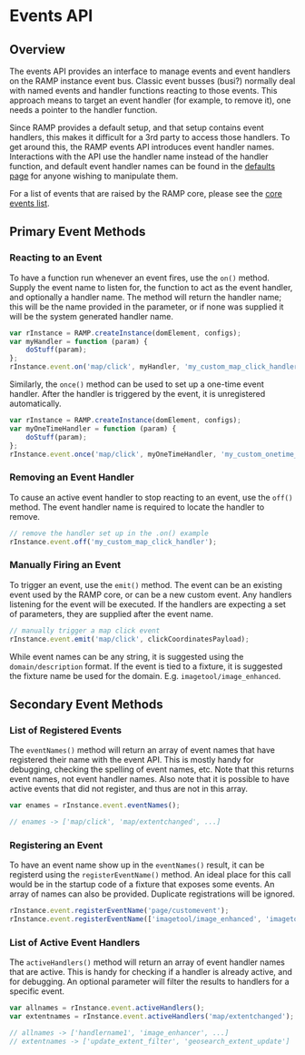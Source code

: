 # Events API

## Overview

The events API provides an interface to manage events and event handlers on the RAMP instance event bus. Classic event busses (busi?) normally deal with named events and handler functions reacting to those events. This approach means to target an event handler (for example, to remove it), one needs a pointer to the handler function.

Since RAMP provides a default setup, and that setup contains event handlers, this makes it difficult for a 3rd party to access those handlers. To get around this, the RAMP events API introduces event handler names. Interactions with the API use the handler name instead of the handler function, and default event handler names can be found in the [defaults page](../using-ramp4/default-setup.md#default-events-handlers) for anyone wishing to manipulate them.

For a list of events that are raised by the RAMP core, please see the [core events list](../using-ramp4/default-setup.md#core-events).

## Primary Event Methods

### Reacting to an Event

To have a function run whenever an event fires, use the `on()` method. Supply the event name to listen for, the function to act as the event handler, and optionally a handler name. The method will return the handler name; this will be the name provided in the parameter, or if none was supplied it will be the system generated handler name.


```js
var rInstance = RAMP.createInstance(domElement, configs);
var myHandler = function (param) {
    doStuff(param);
};
rInstance.event.on('map/click', myHandler, 'my_custom_map_click_handler');
```

Similarly, the `once()` method can be used to set up a one-time event handler. After the handler is triggered by the event, it is unregistered automatically.

```js
var rInstance = RAMP.createInstance(domElement, configs);
var myOneTimeHandler = function (param) {
    doStuff(param);
};
rInstance.event.once('map/click', myOneTimeHandler, 'my_custom_onetime_map_click_handler');
```

### Removing an Event Handler

To cause an active event handler to stop reacting to an event, use the `off()` method. The event handler name is required to locate the handler to remove.

```js
// remove the handler set up in the .on() example
rInstance.event.off('my_custom_map_click_handler');
```

### Manually Firing an Event

To trigger an event, use the `emit()` method. The event can be an existing event used by the RAMP core, or can be a new custom event. Any handlers listening for the event will be executed. If the handlers are expecting a set of parameters, they are supplied after the event name.

```js
// manually trigger a map click event
rInstance.event.emit('map/click', clickCoordinatesPayload);
```

While event names can be any string, it is suggested using the `domain/description` format. If the event is tied to a fixture, it is suggested the fixture name be used for the domain. E.g. `imagetool/image_enhanced`.

## Secondary Event Methods

### List of Registered Events

The `eventNames()` method will return an array of event names that have registered their name with the event API. This is mostly handy for debugging, checking the spelling of event names, etc. Note that this returns event names, not event handler names. Also note that it is possible to have active events that did not register, and thus are not in this array.

```js
var enames = rInstance.event.eventNames();

// enames -> ['map/click', 'map/extentchanged', ...]
```

### Registering an Event

To have an event name show up in the `eventNames()` result, it can be registerd using the `registerEventName()` method. An ideal place for this call would be in the startup code of a fixture that exposes some events. An array of names can also be provided. Duplicate registrations will be ignored.

```js
rInstance.event.registerEventName('page/customevent');
rInstance.event.registerEventName(['imagetool/image_enhanced', 'imagetool/image_saved']);
```

### List of Active Event Handlers

The `activeHandlers()` method will return an array of event handler names that are active. This is handy for checking if a handler is already active, and for debugging. An optional parameter will filter the results to handlers for a specific event.

```js
var allnames = rInstance.event.activeHandlers();
var extentnames = rInstance.event.activeHandlers('map/extentchanged');

// allnames -> ['handlername1', 'image_enhancer', ...]
// extentnames -> ['update_extent_filter', 'geosearch_extent_update']
```
